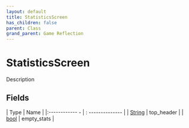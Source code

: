 ```yaml
---
layout: default
title: StatisticsScreen
has_children: false
parent: Class
grand_parent: Game Reflection
---
```

# StatisticsScreen
Description 

## Fields
| Type | Name |
|:------------ - | : -------------- |
| [String](game-reflection/components/string.md) | top_header |
| [bool](game-reflection/components/bool.md) | empty_stats |
